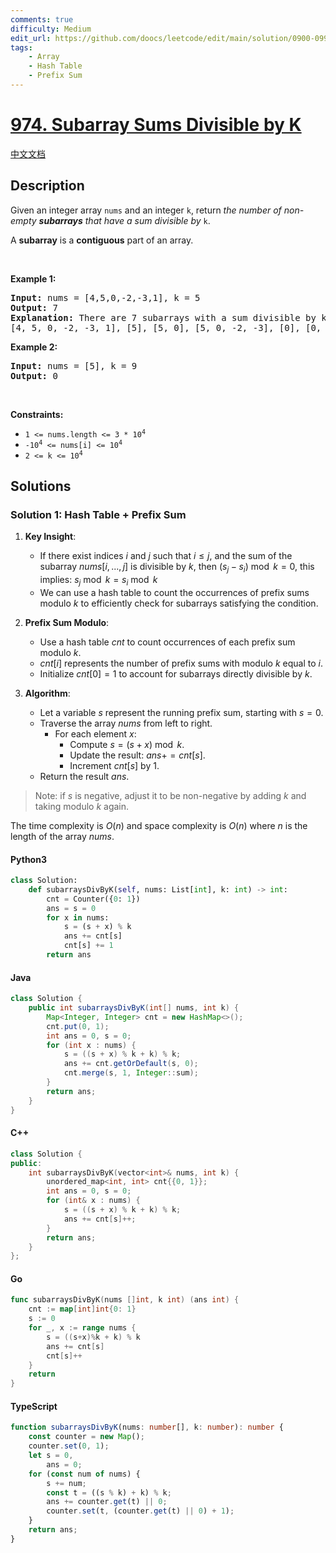 ```yaml
---
comments: true
difficulty: Medium
edit_url: https://github.com/doocs/leetcode/edit/main/solution/0900-0999/0974.Subarray%20Sums%20Divisible%20by%20K/README_EN.md
tags:
    - Array
    - Hash Table
    - Prefix Sum
---
```


<!-- problem:start -->

# [974. Subarray Sums Divisible by K](https://leetcode.com/problems/subarray-sums-divisible-by-k)

[中文文档](/solution/0900-0999/0974.Subarray%20Sums%20Divisible%20by%20K/README.md)

## Description

<!-- description:start -->

<p>Given an integer array <code>nums</code> and an integer <code>k</code>, return <em>the number of non-empty <strong>subarrays</strong> that have a sum divisible by </em><code>k</code>.</p>

<p>A <strong>subarray</strong> is a <strong>contiguous</strong> part of an array.</p>

<p>&nbsp;</p>
<p><strong class="example">Example 1:</strong></p>

<pre>
<strong>Input:</strong> nums = [4,5,0,-2,-3,1], k = 5
<strong>Output:</strong> 7
<strong>Explanation:</strong> There are 7 subarrays with a sum divisible by k = 5:
[4, 5, 0, -2, -3, 1], [5], [5, 0], [5, 0, -2, -3], [0], [0, -2, -3], [-2, -3]
</pre>

<p><strong class="example">Example 2:</strong></p>

<pre>
<strong>Input:</strong> nums = [5], k = 9
<strong>Output:</strong> 0
</pre>

<p>&nbsp;</p>
<p><strong>Constraints:</strong></p>

<ul>
	<li><code>1 &lt;= nums.length &lt;= 3 * 10<sup>4</sup></code></li>
	<li><code>-10<sup>4</sup> &lt;= nums[i] &lt;= 10<sup>4</sup></code></li>
	<li><code>2 &lt;= k &lt;= 10<sup>4</sup></code></li>
</ul>

<!-- description:end -->

## Solutions

<!-- solution:start -->

### Solution 1: Hash Table + Prefix Sum

1. **Key Insight**:
   - If there exist indices $i$ and $j$ such that $i \leq j$, and the sum of the subarray $nums[i, ..., j]$ is divisible by $k$, then $(s_j - s_i) \bmod k = 0$, this implies: $s_j \bmod k = s_i \bmod k$
   - We can use a hash table to count the occurrences of prefix sums modulo $k$ to efficiently check for subarrays satisfying the condition.

2. **Prefix Sum Modulo**:
   - Use a hash table $cnt$ to count occurrences of each prefix sum modulo $k$.
   - $cnt[i]$ represents the number of prefix sums with modulo $k$ equal to $i$.
   - Initialize $cnt[0] = 1$ to account for subarrays directly divisible by $k$.

3. **Algorithm**:
   - Let a variable $s$ represent the running prefix sum, starting with $s = 0$.
   - Traverse the array $nums$ from left to right.
     - For each element $x$:
       - Compute $s = (s + x) \bmod k$.
       - Update the result: $ans += cnt[s]$.
       - Increment $cnt[s]$ by $1$.
   - Return the result $ans$.

> Note: if $s$ is negative, adjust it to be non-negative by adding $k$ and taking modulo $k$ again.

The time complexity is $O(n)$ and space complexity is $O(n)$ where $n$ is the length of the array $nums$.

<!-- tabs:start -->

#### Python3

```python
class Solution:
    def subarraysDivByK(self, nums: List[int], k: int) -> int:
        cnt = Counter({0: 1})
        ans = s = 0
        for x in nums:
            s = (s + x) % k
            ans += cnt[s]
            cnt[s] += 1
        return ans
```

#### Java

```java
class Solution {
    public int subarraysDivByK(int[] nums, int k) {
        Map<Integer, Integer> cnt = new HashMap<>();
        cnt.put(0, 1);
        int ans = 0, s = 0;
        for (int x : nums) {
            s = ((s + x) % k + k) % k;
            ans += cnt.getOrDefault(s, 0);
            cnt.merge(s, 1, Integer::sum);
        }
        return ans;
    }
}
```

#### C++

```cpp
class Solution {
public:
    int subarraysDivByK(vector<int>& nums, int k) {
        unordered_map<int, int> cnt{{0, 1}};
        int ans = 0, s = 0;
        for (int& x : nums) {
            s = ((s + x) % k + k) % k;
            ans += cnt[s]++;
        }
        return ans;
    }
};
```

#### Go

```go
func subarraysDivByK(nums []int, k int) (ans int) {
	cnt := map[int]int{0: 1}
	s := 0
	for _, x := range nums {
		s = ((s+x)%k + k) % k
		ans += cnt[s]
		cnt[s]++
	}
	return
}
```

#### TypeScript

```ts
function subarraysDivByK(nums: number[], k: number): number {
    const counter = new Map();
    counter.set(0, 1);
    let s = 0,
        ans = 0;
    for (const num of nums) {
        s += num;
        const t = ((s % k) + k) % k;
        ans += counter.get(t) || 0;
        counter.set(t, (counter.get(t) || 0) + 1);
    }
    return ans;
}
```

<!-- tabs:end -->

<!-- solution:end -->

<!-- problem:end -->
